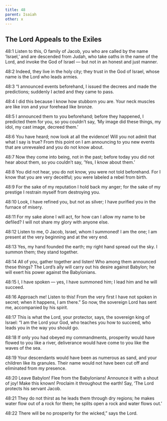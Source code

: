 ```yaml
---
title: 48
parent: Isaiah
other: x
---
```


## The Lord Appeals to the Exiles

<a name="48:1">48:1</a> Listen to this, O family of Jacob,
you who are called by the name ‘Israel,’
and are descended from Judah,
who take oaths in the name of the Lord,
and invoke the God of Israel — 
but not in an honest and just manner.

<a name="48:2">48:2</a> Indeed, they live in the holy city;
they trust in the God of Israel,
whose name is the Lord who leads armies.

<a name="48:3">48:3</a> “I announced events beforehand,
I issued the decrees and made the predictions;
suddenly I acted and they came to pass.

<a name="48:4">48:4</a> I did this because I know how stubborn you are.
Your neck muscles are like iron
and your forehead like bronze.

<a name="48:5">48:5</a> I announced them to you beforehand;
before they happened, I predicted them for you,
so you couldn’t say,
‘My image did these things,
my idol, my cast image, decreed them.’

<a name="48:6">48:6</a> You have heard; now look at all the evidence!
Will you not admit that what I say is true?
From this point on I am announcing to you new events
that are unrevealed and you do not know about.

<a name="48:7">48:7</a> Now they come into being, not in the past;
before today you did not hear about them,
so you couldn’t say,
‘Yes, I know about them.’

<a name="48:8">48:8</a> You did not hear,
you do not know,
you were not told beforehand.
For I know that you are very deceitful;
you were labeled a rebel from birth.

<a name="48:9">48:9</a> For the sake of my reputation I hold back my anger;
for the sake of my prestige I restrain myself from destroying you.

<a name="48:10">48:10</a> Look, I have refined you, but not as silver;
I have purified you in the furnace of misery.

<a name="48:11">48:11</a> For my sake alone I will act,
for how can I allow my name to be defiled?
I will not share my glory with anyone else.

<a name="48:12">48:12</a> Listen to me, O Jacob,
Israel, whom I summoned!
I am the one;
I am present at the very beginning
and at the very end.

<a name="48:13">48:13</a> Yes, my hand founded the earth;
my right hand spread out the sky.
I summon them;
they stand together.

<a name="48:14">48:14</a> All of you, gather together and listen!
Who among them announced these things?
The Lord’s ally will carry out his desire against Babylon;
he will exert his power against the Babylonians.

<a name="48:15">48:15</a> I, I have spoken — 
yes, I have summoned him;
I lead him and he will succeed.

<a name="48:16">48:16</a> Approach me! Listen to this!
From the very first I have not spoken in secret;
when it happens, I am there.”
So now, the sovereign Lord has sent me, accompanied by his spirit.

<a name="48:17">48:17</a> This is what the Lord, your protector, says,
the sovereign king of Israel:
“I am the Lord your God,
who teaches you how to succeed,
who leads you in the way you should go.

<a name="48:18">48:18</a> If only you had obeyed my commandments,
prosperity would have flowed to you like a river,
deliverance would have come to you like the waves of the sea.

<a name="48:19">48:19</a> Your descendants would have been as numerous as sand,
and your children like its granules.
Their name would not have been cut off
and eliminated from my presence.

<a name="48:20">48:20</a> Leave Babylon!
Flee from the Babylonians!
Announce it with a shout of joy!
Make this known!
Proclaim it throughout the earth!
Say, ‘The Lord protects his servant Jacob.

<a name="48:21">48:21</a> They do not thirst as he leads them through dry regions;
he makes water flow out of a rock for them;
he splits open a rock and water flows out.’

<a name="48:22">48:22</a> There will be no prosperity for the wicked,” says the Lord.